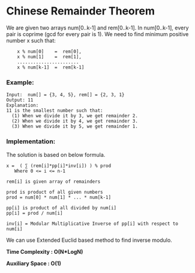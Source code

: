 # Chinese Remainder Theorem
We are given two arrays num[0..k-1] and rem[0..k-1]. In num[0..k-1], every pair is coprime (gcd for every pair is 1). We need to find minimum positive number x such that: 

```
    x % num[0]    =  rem[0], 
    x % num[1]    =  rem[1], 
    .......................
    x % num[k-1]  =  rem[k-1]
```

### Example:
```
Input:  num[] = {3, 4, 5}, rem[] = {2, 3, 1}
Output: 11
Explanation: 
11 is the smallest number such that:
  (1) When we divide it by 3, we get remainder 2. 
  (2) When we divide it by 4, we get remainder 3.
  (3) When we divide it by 5, we get remainder 1.
```

### Implementation:
The solution is based on below formula.

```
x =  ( ∑ (rem[i]*pp[i]*inv[i]) ) % prod
   Where 0 <= i <= n-1
   
rem[i] is given array of remainders

prod is product of all given numbers
prod = num[0] * num[1] * ... * num[k-1]

pp[i] is product of all divided by num[i]
pp[i] = prod / num[i]

inv[i] = Modular Multiplicative Inverse of pp[i] with respect to num[i]
```

We can use Extended Euclid based method to find inverse modulo. 

**Time Complexity : O(N*LogN)**

**Auxiliary Space : O(1)**
